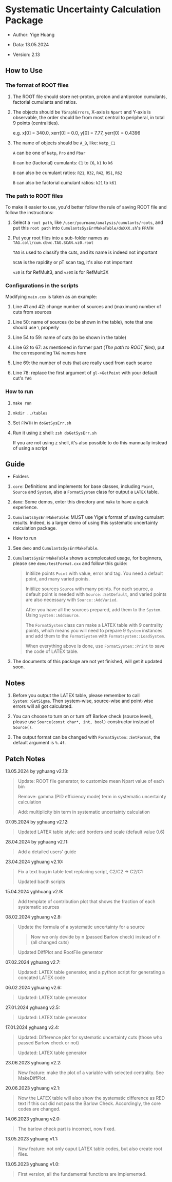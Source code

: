# Systematic Uncertainty Calculation Package

* Author: Yige Huang

* Data: 13.05.2024

* Version: 2.13

## How to Use

### The format of ROOT files

1. The ROOT file should store net-proton, proton and antiproton cumulants, factorial cumulants and ratios.

2. The objects should be `TGraphErrors`, X-axis is `Npart` and Y-axis is observable, the order should be from most central to peripheral, in total 9 points (centralities).

    e.g. x[0] = 340.0, xerr[0] = 0.0, y[0] = 7.77, yerr[0] = 0.4396

3. The name of objects should be `A_B`, like: `Netp_C1`

    `A` can be one of `Netp`, `Pro` and `Pbar`

    `B` can be (factorial) cumulants: `C1` to `C6`, `k1` to `k6`

    `B` can also be cumulant ratios: `R21`, `R32`, `R42`, `R51`, `R62`

    `B` can also be factorial cumulant ratios: `k21` to `k61`

### The path to ROOT files

To make it easier to use, you'd better follow the rule of saving ROOT file and follow the instructions:

1. Select a `root path`, like `/user/yourname/analysis/cumulants/roots`, and put this `root path` into `CumulantsSysErrMakeTable/doXXX.sh`'s `FPATH`

2. Put your root files into a sub-folder names as `TAG.coll/cum.cbwc.TAG.SCAN.vz0.root`

    `TAG` is used to classify the cuts, and its name is indeed not important

    `SCAN` is the rapidity or pT scan tag, it's also not important

    `vz0` is for RefMult3, and `vz0X` is for RefMult3X

### Configurations in the scripts

Modifying `main.cxx` is taken as an example:

1. Line 41 and 42: change number of sources and (maximum) number of cuts from sources

2. Line 50: name of sources (to be shown in the table), note that one should use `\` properly

3. Line 54 to 59: name of cuts (to be shown in the table)

4. Line 62 to 67: as mentioned in former part (*The path to ROOT files*), put the corresponding `TAG` names here

5. Line 69: the number of cuts that are really used from each source

6. Line 78: replace the first argument of `gl->GetPoint` with your default cut's `TAG`

### How to run

1. `make run`

2. `mkdir ../tables`

3. Set `FPATH` in `doGetSysErr.sh`

4. Run it using z shell: `zsh doGetSysErr.sh`

    If you are not using z shell, it's also possible to do this mannually instead of using a script

## Guide

* Folders

1. `core`: Definitions and implements for base classes, including `Point`, `Source` and `System`, also a `FormatSystem` class for output a `LATEX` table.

2. `demo`: Some demos, enter this directory and `make` to have a quick experience.

3. `CumulantsSysErrMakeTable`: MUST use Yige's format of saving cumulant results. Indeed, is a larger demo of using this systematic uncertainty calculation package.

* How to run

1. See `demo` and `CumulantsSysErrMakeTable`.

2. `CumulantsSysErrMakeTable` shows a complecated usage, for beginners, please see `demo/testFormat.cxx` and follow this guide:

    > Initilize points `Point` with value, error and tag. You need a default point, and many varied points.
    >
    > Initilize sources `Source` with many points. For each source, a default point is needed with `Source::SetDefault`, and varied points are also necessary with `Source::AddVaried`.
    >
    > After you have all the sources prepared, add them to the `System`. Using `System::AddSource`.
    >
    > The `FormatSystem` class can make a LATEX table with 9 centrality points, which means you will need to prepare 9 `System` instances and add them to the `FormatSystem` with `Formatsystem::LoadSystem`.
    >
    > When everything above is done, use `FormatSystem::Print` to save the code of LATEX table.

3. The documents of this package are not yet finished, will get it updated soon.

## Notes

1. Before you output the LATEX table, please remember to call `System::GetSigma`. Then system-wise, source-wise and point-wise errors will all got calculated.

2. You can choose to turn on or turn off Barlow check (source level), please use `Source(const char*, int, bool)` constructor instead of `Source()`.

3. The output format can be changed with `FormatSystem::SetFormat`, the default argument is `%.4f`.

## Patch Notes

13.05.2024 by yghuang v2.13:

> Update: ROOT file generator, to customize mean Npart value of each bin
>
> Remove: gamma (PID efficiency mode) term in systematic uncertainty calculation
>
> Add: multiplicity bin term in systematic uncertainty calculation

07.05.2024 by yghuang v2.12:

> Updated LATEX table style: add borders and scale (default value 0.6)

28.04.2024 by yghuang v2.11:

> Add a detailed users' guide

23.04.2024 yghuang v2.10:

> Fix a text bug in table text replacing script, C2/C2 -> C2/C1
>
> Updated bacth scripts

15.04.2024 yghhuang v2.9:

> Add template of contribution plot that shows the fraction of each systematic sources

08.02.2024 yghuang v2.8:

> Update the formula of a systematic uncertainty for a source
>
>> Now we only devide by n (passed Barlow check) instead of n (all changed cuts)
>
> Updated DiffPlot and RootFile generator

07.02.2024 yghuang v2.7:

> Updated: LATEX table generator, and a python script for generating a concated LATEX code

06.02.2024 yghuang v2.6:

> Updated: LATEX table generator

27.01.2024 yghuang v2.5:

> Updated: LATEX table generator

17.01.2024 yghuang v2.4:

> Updated: Difference plot for systematic uncertainty cuts (those who passed Barlow check or not)
>
> Updated: LATEX table generator

23.06.2023 yghuang v2.2:

> New feature: make the plot of a variable with selected centrality. See MakeDiffPlot.

20.06.2023 yghuang v2.1:

> Now the LATEX table will also show the systematic difference as RED text if this cut did not pass the Barlow Check.
> Accordingly, the core codes are changed.

14.06.2023 yghuang v2.0:

> The barlow check part is incorrect, now fixed.

13.05.2023 yghuang v1.1:

> New feature: not only ouput LATEX table codes, but also create root files.

13.05.2023 yghuang v1.0:

> First version, all the fundamental functions are implemented.
